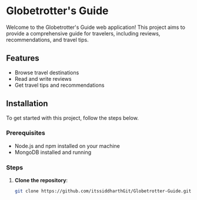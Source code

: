 # Globetrotter's Guide

Welcome to the Globetrotter's Guide web application! This project aims to provide a comprehensive guide for travelers, including reviews, recommendations, and travel tips.

## Features

- Browse travel destinations
- Read and write reviews
- Get travel tips and recommendations

## Installation

To get started with this project, follow the steps below.

### Prerequisites

- Node.js and npm installed on your machine
- MongoDB installed and running

### Steps

1. **Clone the repository**:
   ```sh
   git clone https://github.com/itssiddharthGit/Globetrotter-Guide.git
